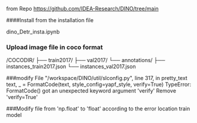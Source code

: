from Repo https://github.com/IDEA-Research/DINO/tree/main

####Install from the installation file

dino_Detr_insta.ipynb


### Upload image file in coco format
/COCODIR/
  ├── train2017/
  ├── val2017/
  └── annotations/
  	├── instances_train2017.json
  	└── instances_val2017.json

   

###modify  File "/workspace/DINO/util/slconfig.py", line 317, in pretty_text
    text, _ = FormatCode(text, style_config=yapf_style, verify=True)
TypeError: FormatCode() got an unexpected keyword argument 'verify'
Remove 'verify=True'

###Modify file from 'np.float' to 'float' according to the error location
train model 


